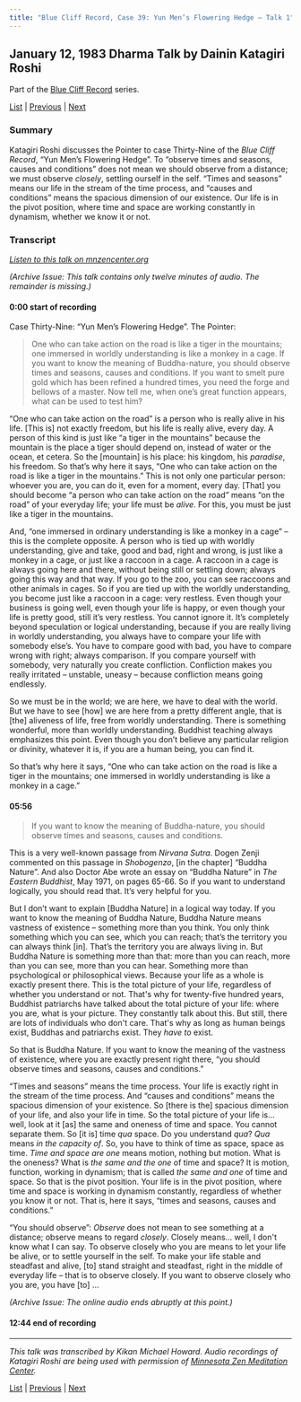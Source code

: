 ```yaml
---
title: "Blue Cliff Record, Case 39: Yun Men’s Flowering Hedge – Talk 1"
---
```

## January 12, 1983 Dharma Talk by Dainin Katagiri Roshi

Part of the [Blue Cliff Record](blue-cliff-record) series.

[List](list#1983) \| 
[Previous](1983-01-05-Blue-Cliff-Record-Case-38-Talk-2) \| 
[Next](1983-01-19-Blue-Cliff-Record-Case-39-Talk-2)

### Summary

Katagiri Roshi discusses the Pointer to case Thirty-Nine of the *Blue Cliff Record*, “Yun Men’s Flowering Hedge”. To “observe times and seasons, causes and conditions” does not mean we should observe from a distance; we must observe *closely*, settling ourself in the self. “Times and seasons” means our life in the stream of the time process, and “causes and conditions” means the spacious dimension of our existence. Our life is in the pivot position, where time and space are working constantly in dynamism, whether we know it or not.

### Transcript

<a href="https://www.mnzencenter.org/the-dainin-katagiri-audio-archive/blue-cliff-record-case-39-lecture-1" target="_blank">*Listen to this talk on mnzencenter.org*</a> 

*(Archive Issue: This talk contains only twelve minutes of audio. The remainder is missing.)*

#### 0:00 start of recording

Case Thirty-Nine: “Yun Men’s Flowering Hedge”. The Pointer:

> One who can take action on the road is like a tiger in the mountains; one immersed in worldly understanding is like a monkey in a cage. If you want to know the meaning of Buddha-nature, you should observe times and seasons, causes and conditions. If you want to smelt pure gold which has been refined a hundred times, you need the forge and bellows of a master. Now tell me, when one’s great function appears, what can be used to test him?

“One who can take action on the road” is a person who is really alive in his life. [This is] not exactly freedom, but his life is really alive, every day. A person of this kind is just like “a tiger in the mountains” because the mountain is the place a tiger should depend on, instead of water or the ocean, et cetera. So the [mountain] is his place: his kingdom, his *paradise*, his freedom. So that’s why here it says, “One who can take action on the road is like a tiger in the mountains.” This is not only one particular person: whoever you are, you can do it, even for a moment, every day. [That] you should become “a person who can take action on the road” means “on the road” of your everyday life; your life must be *alive*. For this, you must be just like a tiger in the mountains.

And, “one immersed in ordinary understanding is like a monkey in a cage” – this is the complete opposite. A person who is tied up with worldly understanding, give and take, good and bad, right and wrong, is just like a monkey in a cage, or just like a raccoon in a cage. A raccoon in a cage is always going here and there, without being still or settling down; always going this way and that way. If you go to the zoo, you can see raccoons and other animals in cages. So if you are tied up with the worldly understanding, you become just like a raccoon in a cage: very restless. Even though your business is going well, even though your life is happy, or even though your life is pretty good, still it’s very restless. You cannot ignore it. It’s completely beyond speculation or logical understanding, because if you are really living in worldly understanding, you always have to compare your life with somebody else’s. You have to compare good with bad, you have to compare wrong with right; always comparison. If you compare yourself with somebody, very naturally you create confliction. Confliction makes you really irritated – unstable, uneasy – because confliction means going endlessly. 

So we must be in the world; we are here, we have to deal with the world. But we have to see [how] we are here from a pretty different angle, that is [the] aliveness of life, free from worldly understanding. There is something wonderful, more than worldly understanding. Buddhist teaching always emphasizes this point. Even though you don’t believe any particular religion or divinity, whatever it is, if you are a human being, you can find it. 

So that’s why here it says, “One who can take action on the road is like a tiger in the mountains; one immersed in worldly understanding is like a monkey in a cage.” 

#### 05:56

> If you want to know the meaning of Buddha-nature, you should observe times and seasons, causes and conditions. 

This is a very well-known passage from *Nirvana Sutra*. Dogen Zenji commented on this passage in *Shobogenzo*, [in the chapter] “Buddha Nature”. And also Doctor Abe wrote an essay on “Buddha Nature” in *The Eastern Buddhist*, May 1971, on pages 65-66. So if you want to understand logically, you should read that. It’s very helpful for you. 

But I don’t want to explain [Buddha Nature] in a logical way today. If you want to know the meaning of Buddha Nature, Buddha Nature means vastness of existence – something more than you think. You only think something which you can see, which you can reach; that’s the territory you can always think [in]. That’s the territory you are always living in. But Buddha Nature is something more than that: more than you can reach, more than you can see, more than you can hear. Something more than psychological or philosophical views. Because your life as a whole is exactly present there. This is the total picture of your life, regardless of whether you understand or not. That's why for twenty-five hundred years, Buddhist patriarchs have talked about the total picture of your life: where you are, what is your picture. They constantly talk about this. But still, there are lots of individuals who don't care. That's why as long as human beings exist, Buddhas and patriarchs exist. They *have to* exist. 

So that is Buddha Nature. If you want to know the meaning of the vastness of existence, where you are exactly present right there, “you should observe times and seasons, causes and conditions.” 

“Times and seasons” means the time process. Your life is exactly right in the stream of the time process. And “causes and conditions” means the spacious dimension of your existence. So [there is the] spacious dimension of your life, and also your life in time. So the total picture of your life is... well, look at it [as] the same and oneness of time and space. You cannot separate them. So [it is] time *qua* space. Do you understand *qua*? *Qua* means *in the capacity of*. So, you have to think of time as space, space as time. *Time and space are one* means motion, nothing but motion. What is the oneness? What is *the same and the one* of time and space? It is motion, function, working in dynamism; that is called *the same and one* of time and space. So that is the pivot position. Your life is in the pivot position, where time and space is working in dynamism constantly, regardless of whether you know it or not. That is, here it says, “times and seasons, causes and conditions.” 

“You should observe”: *Observe* does not mean to see something at a distance; observe means to regard *closely*. Closely means... well, I don't know what I can say. To observe closely who you are means to let your life be alive, or to settle yourself in the self. To make your life stable and steadfast and alive, [to] stand straight and steadfast, right in the middle of everyday life – that is to observe closely. If you want to observe closely who you are, you have [to] ...

*(Archive Issue: The online audio ends abruptly at this point.)*

#### 12:44 end of recording

---

*This talk was transcribed by Kikan Michael Howard. Audio recordings of Katagiri Roshi are being used with permission of [Minnesota Zen Meditation Center](https://www.mnzencenter.org/katagiri-project.html).*

[List](list#1983) \| 
[Previous](1983-01-05-Blue-Cliff-Record-Case-38-Talk-2) \| 
[Next](1983-01-19-Blue-Cliff-Record-Case-39-Talk-2)